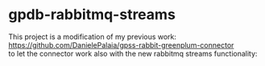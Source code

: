 # gpdb-rabbitmq-streams

This project is a modification of my previous work: </br>
https://github.com/DanielePalaia/gpss-rabbit-greenplum-connector </br>
to let the connector work also with the new rabbitmq streams functionality:

